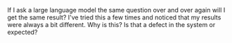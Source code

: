 If I ask a large language model the same question over and over again will I get the same result? I've tried this a few times and noticed that my results were always a bit different. Why is this? Is that a defect in the system or expected?